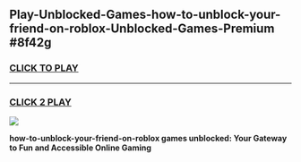 
## Play-Unblocked-Games-how-to-unblock-your-friend-on-roblox-Unblocked-Games-Premium #8f42g
<h3>
<a href="https://premium.freeplayer.one?title=how-to-unblock-your-friend-on-roblox&ref=12M">CLICK TO PLAY</a></h3>
<hr>

<h3>
<a href="https://premium.freeplayer.one?title=how-to-unblock-your-friend-on-roblox&ref=12M">CLICK 2 PLAY</a>
  
</h3>

<a href="https://premium.freeplayer.one?title=how-to-unblock-your-friend-on-roblox&ref=12M"><img src="https://clearcache.store/games.png"></a>


**how-to-unblock-your-friend-on-roblox games unblocked: Your Gateway to Fun and Accessible Online Gaming**
